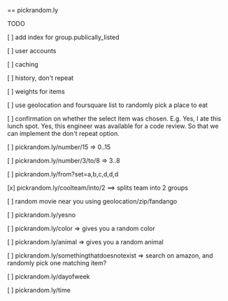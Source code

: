 == pickrandom.ly

TODO

[ ] add index for group.publically_listed

[ ] user accounts

[ ] caching

[ ] history, don't repeat

[ ] weights for items

[ ] use geolocation and foursquare list to randomly pick a place to eat

[ ] confirmation on whether the select item was chosen. E.g. Yes, I ate this lunch spot. Yes, this engineer was available for a code review. So that we can implement the don't repeat option.

[ ] pickrandom.ly/number/15 => 0..15

[ ] pickrandom.ly/number/3/to/8 => 3..8

[ ] pickrandom.ly/from?set=a,b,c,d,d,d

[x] pickrandom.ly/coolteam/into/2 ==> splits team into 2 groups

[ ] random movie near you using geolocation/zip/fandango

[ ] pickrandom.ly/yesno

[ ] pickrandom.ly/color => gives you a random color

[ ] pickrandom.ly/animal => gives you a random animal

[ ] pickrandom.ly/somethingthatdoesnotexist => search on amazon, and randomly pick one matching item?

[ ] pickrandom.ly/dayofweek

[ ] pickrandom.ly/time


